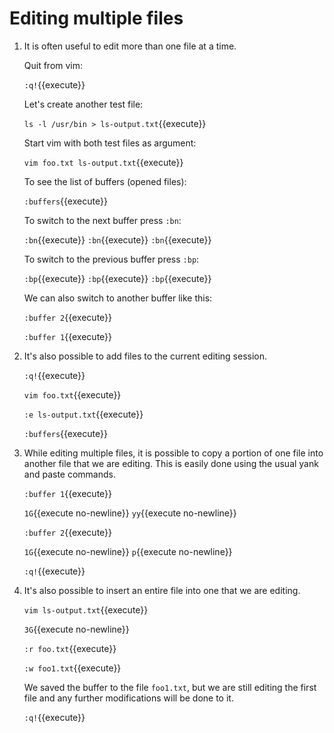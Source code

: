 # Editing multiple files

1. It is often useful to edit more than one file at a time.

   Quit from vim:
   
   `:q!`{{execute}}
   
   Let's create another test file:
   
   `ls -l /usr/bin > ls-output.txt`{{execute}}
   
   Start vim with both test files as argument:
   
   `vim foo.txt ls-output.txt`{{execute}}
   
   To see the list of buffers (opened files):

   `:buffers`{{execute}}
   
   To switch to the next buffer press `:bn`:
   
   `:bn`{{execute}} `:bn`{{execute}} `:bn`{{execute}}
   
   To switch to the previous buffer press `:bp`:
   
   `:bp`{{execute}} `:bp`{{execute}} `:bp`{{execute}}
   
   We can also switch to another buffer like this:
   
   `:buffer 2`{{execute}}
   
   `:buffer 1`{{execute}}

2. It's also possible to add files to the current editing session.

   `:q!`{{execute}}
   
   `vim foo.txt`{{execute}}
   
   `:e ls-output.txt`{{execute}}
   
   `:buffers`{{execute}}
   
3. While editing multiple files, it is possible to copy a portion of
   one file into another file that we are editing. This is easily done
   using the usual yank and paste commands.
   
   `:buffer 1`{{execute}}
   
   `1G`{{execute no-newline}} `yy`{{execute no-newline}}
   
   `:buffer 2`{{execute}}
   
   `1G`{{execute no-newline}} `p`{{execute no-newline}}

   `:q!`{{execute}}
   
4. It's also possible to insert an entire file into one that we are
   editing.
   
   `vim ls-output.txt`{{execute}}
   
   `3G`{{execute no-newline}}
   
   `:r foo.txt`{{execute}}
   
   `:w foo1.txt`{{execute}}
   
   We saved the buffer to the file `foo1.txt`, but we are still
   editing the first file and any further modifications will be done
   to it.
   
   `:q!`{{execute}}
